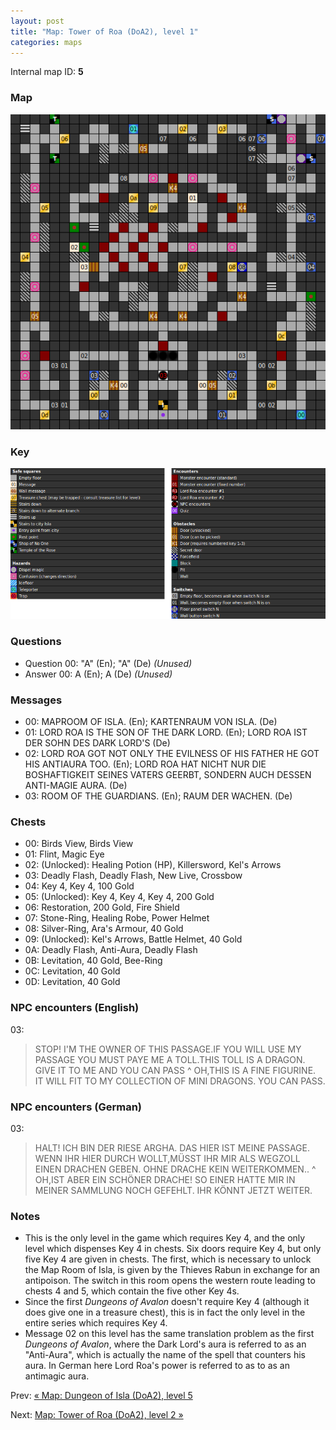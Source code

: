 ```yaml
---
layout: post
title: "Map: Tower of Roa (DoA2), level 1"
categories: maps
---
```


Internal map ID: __5__

### Map

![Dungeons of Avalon II, tower level 1 map](../images/doa2-t1.png "Tower level 1 map")

### Key

![Dungeons of Avalon II, map key](../images/doa2-key.png "Map key")

### Questions

* Question 00: "A" (En); "A" (De) _(Unused)_
* Answer 00: A (En); A (De) _(Unused)_

### Messages

* 00: MAPROOM OF ISLA. (En);
  KARTENRAUM VON ISLA. (De)
* 01: LORD ROA IS THE SON OF THE DARK LORD. (En);
  LORD ROA IST DER SOHN DES DARK LORD'S (De)
* 02: LORD ROA GOT NOT ONLY THE EVILNESS OF HIS FATHER HE GOT HIS ANTIAURA TOO. (En);
  LORD ROA HAT NICHT NUR DIE BOSHAFTIGKEIT SEINES VATERS GEERBT, SONDERN AUCH DESSEN ANTI-MAGIE AURA. (De)
* 03: ROOM OF THE GUARDIANS. (En);
  RAUM DER WACHEN. (De)

### Chests

* 00: Birds View, Birds View
* 01: Flint, Magic Eye
* 02: (Unlocked): Healing Potion (HP), Killersword, Kel's Arrows
* 03: Deadly Flash, Deadly Flash, New Live, Crossbow
* 04: Key 4, Key 4, 100 Gold
* 05: (Unlocked): Key 4, Key 4, Key 4, 200 Gold
* 06: Restoration, 200 Gold, Fire Shield
* 07: Stone-Ring, Healing Robe, Power Helmet
* 08: Silver-Ring, Ara's Armour, 40 Gold
* 09: (Unlocked): Kel's Arrows, Battle Helmet, 40 Gold
* 0A: Deadly Flash, Anti-Aura, Deadly Flash
* 0B: Levitation, 40 Gold, Bee-Ring
* 0C: Levitation, 40 Gold
* 0D: Levitation, 40 Gold

### NPC encounters (English)

03:

> STOP!  I'M THE OWNER OF THIS PASSAGE.IF YOU WILL USE MY PASSAGE YOU MUST PAYE
> ME A TOLL.THIS TOLL IS A DRAGON. GIVE IT TO ME AND YOU CAN PASS
^
> OH,THIS IS A FINE FIGURINE. IT WILL FIT TO MY COLLECTION OF  MINI DRAGONS. YOU
> CAN PASS.

### NPC encounters (German)

03:

> HALT!  ICH BIN DER RIESE ARGHA. DAS HIER IST MEINE PASSAGE. WENN IHR HIER
> DURCH WOLLT,M&Uuml;SST IHR MIR ALS WEGZOLL EINEN DRACHEN GEBEN. OHNE DRACHE
> KEIN WEITERKOMMEN..
^
> OH,IST ABER EIN SCH&Ouml;NER DRACHE! SO EINER HATTE MIR IN MEINER SAMMLUNG
> NOCH GEFEHLT.  IHR K&Ouml;NNT JETZT WEITER.

### Notes

* This is the only level in the game which requires Key 4, and the only level
  which dispenses Key 4 in chests.
  Six doors require Key 4, but only five Key 4 are given in chests.
  The first, which is necessary to unlock the Map Room of Isla,
  is given by the Thieves Rabun in exchange for an antipoison.
  The switch in this room opens the western route leading to chests 4
  and 5, which contain the five other Key 4s.
* Since the first _Dungeons of Avalon_ doesn't require Key 4 (although it does
  give one in a treasure chest), this is in fact the only level in the
  entire series which requires Key 4.
* Message 02 on this level has the same translation problem as the first
  _Dungeons of Avalon_, where the Dark Lord's aura is referred to as an
  "Anti-Aura", which is actually the name of the spell that counters his
  aura. In German here Lord Roa's power is referred to as to as an antimagic
  aura.

Prev: [&laquo; Map: Dungeon of Isla (DoA2), level 5](doa2-dungeon5.html)

Next: [Map: Tower of Roa (DoA2), level 2 &raquo;](doa2-tower2.html)
